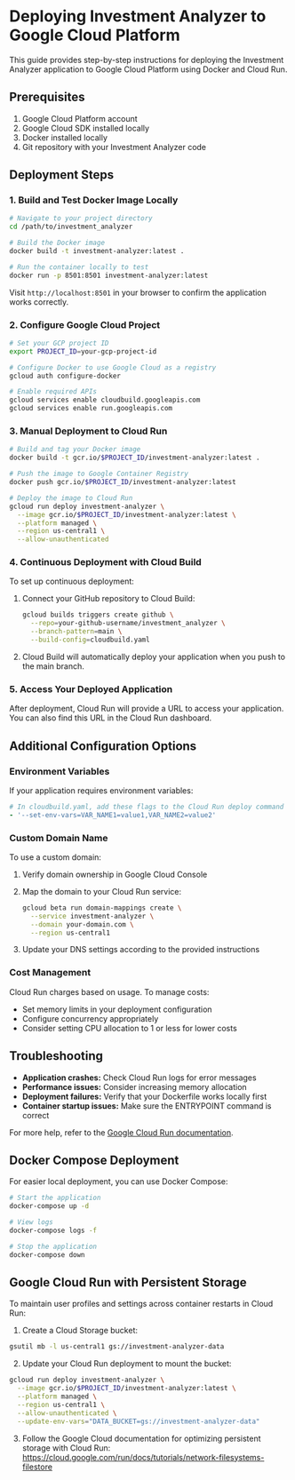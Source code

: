 # Deploying Investment Analyzer to Google Cloud Platform

This guide provides step-by-step instructions for deploying the Investment Analyzer application to Google Cloud Platform using Docker and Cloud Run.

## Prerequisites

1. Google Cloud Platform account
2. Google Cloud SDK installed locally
3. Docker installed locally
4. Git repository with your Investment Analyzer code

## Deployment Steps

### 1. Build and Test Docker Image Locally

```bash
# Navigate to your project directory
cd /path/to/investment_analyzer

# Build the Docker image
docker build -t investment-analyzer:latest .

# Run the container locally to test
docker run -p 8501:8501 investment-analyzer:latest
```

Visit `http://localhost:8501` in your browser to confirm the application works correctly.

### 2. Configure Google Cloud Project

```bash
# Set your GCP project ID
export PROJECT_ID=your-gcp-project-id

# Configure Docker to use Google Cloud as a registry
gcloud auth configure-docker

# Enable required APIs
gcloud services enable cloudbuild.googleapis.com
gcloud services enable run.googleapis.com
```

### 3. Manual Deployment to Cloud Run

```bash
# Build and tag your Docker image
docker build -t gcr.io/$PROJECT_ID/investment-analyzer:latest .

# Push the image to Google Container Registry
docker push gcr.io/$PROJECT_ID/investment-analyzer:latest

# Deploy the image to Cloud Run
gcloud run deploy investment-analyzer \
  --image gcr.io/$PROJECT_ID/investment-analyzer:latest \
  --platform managed \
  --region us-central1 \
  --allow-unauthenticated
```

### 4. Continuous Deployment with Cloud Build

To set up continuous deployment:

1. Connect your GitHub repository to Cloud Build:
   ```bash
   gcloud builds triggers create github \
     --repo=your-github-username/investment_analyzer \
     --branch-pattern=main \
     --build-config=cloudbuild.yaml
   ```

2. Cloud Build will automatically deploy your application when you push to the main branch.

### 5. Access Your Deployed Application

After deployment, Cloud Run will provide a URL to access your application. You can also find this URL in the Cloud Run dashboard.

## Additional Configuration Options

### Environment Variables

If your application requires environment variables:

```yaml
# In cloudbuild.yaml, add these flags to the Cloud Run deploy command
- '--set-env-vars=VAR_NAME1=value1,VAR_NAME2=value2'
```

### Custom Domain Name

To use a custom domain:

1. Verify domain ownership in Google Cloud Console
2. Map the domain to your Cloud Run service:
   ```bash
   gcloud beta run domain-mappings create \
     --service investment-analyzer \
     --domain your-domain.com \
     --region us-central1
   ```

3. Update your DNS settings according to the provided instructions

### Cost Management

Cloud Run charges based on usage. To manage costs:

- Set memory limits in your deployment configuration
- Configure concurrency appropriately
- Consider setting CPU allocation to 1 or less for lower costs

## Troubleshooting

- **Application crashes:** Check Cloud Run logs for error messages
- **Performance issues:** Consider increasing memory allocation
- **Deployment failures:** Verify that your Dockerfile works locally first
- **Container startup issues:** Make sure the ENTRYPOINT command is correct

For more help, refer to the [Google Cloud Run documentation](https://cloud.google.com/run/docs).
## Docker Compose Deployment

For easier local deployment, you can use Docker Compose:

```bash
# Start the application
docker-compose up -d

# View logs
docker-compose logs -f

# Stop the application
docker-compose down
```

## Google Cloud Run with Persistent Storage

To maintain user profiles and settings across container restarts in Cloud Run:

1. Create a Cloud Storage bucket:
```bash
gsutil mb -l us-central1 gs://investment-analyzer-data
```

2. Update your Cloud Run deployment to mount the bucket:
```bash
gcloud run deploy investment-analyzer \
  --image gcr.io/$PROJECT_ID/investment-analyzer:latest \
  --platform managed \
  --region us-central1 \
  --allow-unauthenticated \
  --update-env-vars="DATA_BUCKET=gs://investment-analyzer-data"
```

3. Follow the Google Cloud documentation for optimizing persistent storage with Cloud Run:
   https://cloud.google.com/run/docs/tutorials/network-filesystems-filestore
